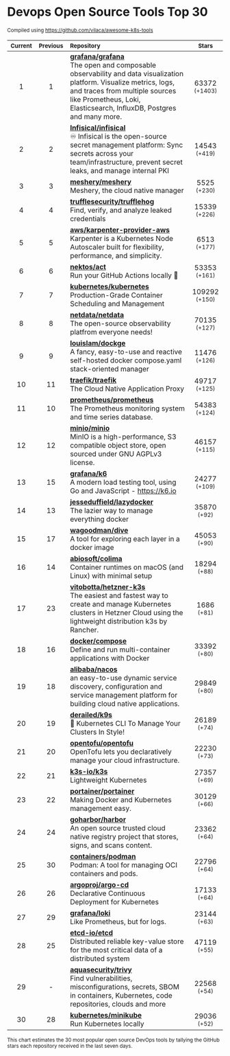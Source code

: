 # Devops Open Source Tools Top 30
<sup>Compiled using https://github.com/vilaca/awesome-k8s-tools</sup>
<div align="center">

|<sub>Current</sub>|<sub>Previous</sub>|<sub>Repository</sub>|<sub>Stars</sub>|
|:---:|:---:|:---|:---:|
|1|1|[**grafana/grafana**](https://github.com/grafana/grafana)<br/>The open and composable observability and data visualization platform. Visualize metrics, logs, and traces from multiple sources like Prometheus, Loki, Elasticsearch, InfluxDB, Postgres and many more. |63372 <sup>(+1403)</sup>|
|2|2|[**Infisical/infisical**](https://github.com/Infisical/infisical)<br/>♾ Infisical is the open-source secret management platform: Sync secrets across your team/infrastructure, prevent secret leaks, and manage internal PKI|14543 <sup>(+419)</sup>|
|3|3|[**meshery/meshery**](https://github.com/meshery/meshery)<br/>Meshery, the cloud native manager|5525 <sup>(+230)</sup>|
|4|4|[**trufflesecurity/trufflehog**](https://github.com/trufflesecurity/trufflehog)<br/>Find, verify, and analyze leaked credentials|15339 <sup>(+226)</sup>|
|5|5|[**aws/karpenter-provider-aws**](https://github.com/aws/karpenter-provider-aws)<br/>Karpenter is a Kubernetes Node Autoscaler built for flexibility, performance, and simplicity.|6513 <sup>(+177)</sup>|
|6|6|[**nektos/act**](https://github.com/nektos/act)<br/>Run your GitHub Actions locally 🚀|53353 <sup>(+161)</sup>|
|7|7|[**kubernetes/kubernetes**](https://github.com/kubernetes/kubernetes)<br/>Production-Grade Container Scheduling and Management|109292 <sup>(+150)</sup>|
|8|8|[**netdata/netdata**](https://github.com/netdata/netdata)<br/>The open-source observability platfrom everyone needs!|70135 <sup>(+127)</sup>|
|9|9|[**louislam/dockge**](https://github.com/louislam/dockge)<br/>A fancy, easy-to-use and reactive self-hosted docker compose.yaml stack-oriented manager|11476 <sup>(+126)</sup>|
|10|11|[**traefik/traefik**](https://github.com/traefik/traefik)<br/>The Cloud Native Application Proxy|49717 <sup>(+125)</sup>|
|11|10|[**prometheus/prometheus**](https://github.com/prometheus/prometheus)<br/>The Prometheus monitoring system and time series database.|54383 <sup>(+124)</sup>|
|12|12|[**minio/minio**](https://github.com/minio/minio)<br/>MinIO is a high-performance, S3 compatible object store, open sourced under GNU AGPLv3 license.|46157 <sup>(+115)</sup>|
|13|15|[**grafana/k6**](https://github.com/grafana/k6)<br/>A modern load testing tool, using Go and JavaScript - https://k6.io|24277 <sup>(+109)</sup>|
|14|13|[**jesseduffield/lazydocker**](https://github.com/jesseduffield/lazydocker)<br/>The lazier way to manage everything docker|35870 <sup>(+92)</sup>|
|15|17|[**wagoodman/dive**](https://github.com/wagoodman/dive)<br/>A tool for exploring each layer in a docker image|45053 <sup>(+90)</sup>|
|16|14|[**abiosoft/colima**](https://github.com/abiosoft/colima)<br/>Container runtimes on macOS (and Linux) with minimal setup|18294 <sup>(+88)</sup>|
|17|23|[**vitobotta/hetzner-k3s**](https://github.com/vitobotta/hetzner-k3s)<br/>The easiest and fastest way to create and manage Kubernetes clusters in Hetzner Cloud using the lightweight distribution k3s by Rancher.|1686 <sup>(+81)</sup>|
|18|16|[**docker/compose**](https://github.com/docker/compose)<br/>Define and run multi-container applications with Docker|33392 <sup>(+80)</sup>|
|19|18|[**alibaba/nacos**](https://github.com/alibaba/nacos)<br/>an easy-to-use dynamic service discovery, configuration and service management platform for building cloud native applications.|29849 <sup>(+80)</sup>|
|20|19|[**derailed/k9s**](https://github.com/derailed/k9s)<br/>🐶 Kubernetes CLI To Manage Your Clusters In Style!|26189 <sup>(+74)</sup>|
|21|20|[**opentofu/opentofu**](https://github.com/opentofu/opentofu)<br/>OpenTofu lets you declaratively manage your cloud infrastructure.|22230 <sup>(+73)</sup>|
|22|21|[**k3s-io/k3s**](https://github.com/k3s-io/k3s)<br/>Lightweight Kubernetes|27357 <sup>(+69)</sup>|
|23|22|[**portainer/portainer**](https://github.com/portainer/portainer)<br/>Making Docker and Kubernetes management easy.|30129 <sup>(+66)</sup>|
|24|24|[**goharbor/harbor**](https://github.com/goharbor/harbor)<br/>An open source trusted cloud native registry project that stores, signs, and scans content.|23362 <sup>(+64)</sup>|
|25|30|[**containers/podman**](https://github.com/containers/podman)<br/>Podman: A tool for managing OCI containers and pods.|22796 <sup>(+64)</sup>|
|26|26|[**argoproj/argo-cd**](https://github.com/argoproj/argo-cd)<br/>Declarative Continuous Deployment for Kubernetes|17133 <sup>(+64)</sup>|
|27|29|[**grafana/loki**](https://github.com/grafana/loki)<br/>Like Prometheus, but for logs.|23144 <sup>(+63)</sup>|
|28|25|[**etcd-io/etcd**](https://github.com/etcd-io/etcd)<br/>Distributed reliable key-value store for the most critical data of a distributed system|47119 <sup>(+55)</sup>|
|29|-|[**aquasecurity/trivy**](https://github.com/aquasecurity/trivy)<br/>Find vulnerabilities, misconfigurations, secrets, SBOM in containers, Kubernetes, code repositories, clouds and more|22568 <sup>(+54)</sup>|
|30|28|[**kubernetes/minikube**](https://github.com/kubernetes/minikube)<br/>Run Kubernetes locally|29036 <sup>(+52)</sup>|


</div>

<sub>This chart estimates the 30 most popular open source DevOps tools by tallying the GitHub stars each repository received in the last seven days.</sub>

